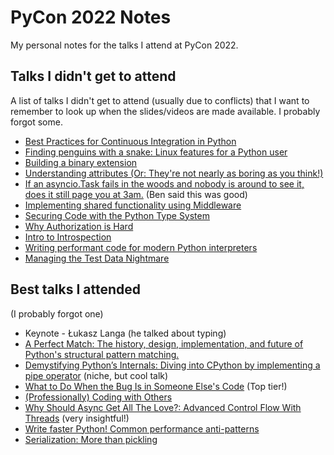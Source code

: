 # PyCon 2022 Notes

My personal notes for the talks I attend at PyCon 2022.

## Talks I didn't get to attend

A list of talks I didn't get to attend (usually due to conflicts) that I want to remember to look up when the slides/videos are made available. I probably forgot some.

- [Best Practices for Continuous Integration in Python](https://us.pycon.org/2022/schedule/presentation/105/)
- [Finding penguins with a snake: Linux features for a Python user](https://us.pycon.org/2022/schedule/presentation/40/)
- [Building a binary extension](https://us.pycon.org/2022/schedule/presentation/57/)
- [Understanding attributes (Or: They're not nearly as boring as you think!)](https://us.pycon.org/2022/schedule/presentation/22/)
- [If an asyncio.Task fails in the woods and nobody is around to see it, does it still page you at 3am.](https://us.pycon.org/2022/schedule/presentation/8/) (Ben said this was good)
- [Implementing shared functionality using Middleware](https://us.pycon.org/2022/schedule/presentation/6/)
- [Securing Code with the Python Type System](https://us.pycon.org/2022/schedule/presentation/18/)
- [Why Authorization is Hard](https://us.pycon.org/2022/schedule/presentation/11/)
- [Intro to Introspection](https://us.pycon.org/2022/schedule/presentation/5/)
- [Writing performant code for modern Python interpreters](https://us.pycon.org/2022/schedule/presentation/37/)
- [Managing the Test Data Nightmare](https://us.pycon.org/2022/schedule/presentation/36/)

## Best talks I attended

(I probably forgot one)

- Keynote - Łukasz Langa (he talked about typing)
- [A Perfect Match: The history, design, implementation, and future of Python's structural pattern matching.](https://us.pycon.org/2022/schedule/presentation/116/)
- [Demystifying Python’s Internals: Diving into CPython by implementing a pipe operator](https://us.pycon.org/2022/schedule/presentation/71/) (niche, but cool talk)
- [What to Do When the Bug Is in Someone Else's Code](https://us.pycon.org/2022/schedule/presentation/86/) (Top tier!)
- [(Professionally) Coding with Others](https://us.pycon.org/2022/schedule/presentation/103/)
- [Why Should Async Get All The Love?: Advanced Control Flow With Threads](https://us.pycon.org/2022/schedule/presentation/44/) (very insightful!)
- [Write faster Python! Common performance anti-patterns](https://us.pycon.org/2022/schedule/presentation/49/)
- [Serialization: More than pickling](https://us.pycon.org/2022/schedule/presentation/89/)
